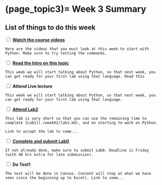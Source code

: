 (page_topic3)=
Week 3 Summary
=======================
## List of things to do this week

<label><input type="checkbox" id="week02_task2" class="box"> [**Watch the course videos**](./videos.md) </input></label>

```{tip}
Here are the videos that you must look at this week to start with Python. Make sure to try testing the commands.
```

<label><input type="checkbox" id="week02_task1" class="box"> **[Read the Intro on this topic](https://firas.moosvi.com/courses/data301/notes/week03/Lecture4.html)** </input></label>

```{tip}
This week we will start talking about Python, so that next week, you can get ready for your first lab using that language. Read this
```

<label><input type="checkbox" id="week02_task3" class="box"> **Attend Live lecture** </input></label>

```{tip}
This week we will start talking about Python, so that next week, you can get ready for your first lab using that language.
```

<label><input type="checkbox" id="week02_task4" class="box"> [**Attend Lab2**](./lab2.md) </input></label>

```{tip}
This lab is very short so that you can use the remaining time to complete [Lab1](./week02/lab1.md), and on starting to work on Python. 

Link to accept the lab to come...
```

<label><input type="checkbox" id="week02_task5" class="box"> [**Complete and submit Lab0**](../week01/lab.md) </input></label>

```{tip}
If not already done, make sure to submit Lab0. Deadline is Friday (with 48 hrs extra for late submission).
```

<label><input type="checkbox" id="week02_task5" class="box"> **Do Test1**</input></label>

```{tip}
The test will be done in Canvas. Content will stop at what we have seen since the beginning up to Excell. Link to come...
```


